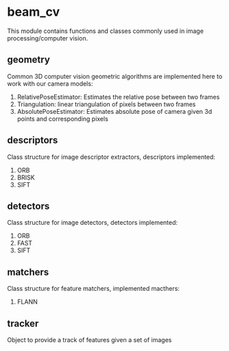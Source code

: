 # beam_cv

This module contains functions and classes commonly used in image processing/computer vision.

## geometry

Common 3D computer vision geometric algorithms are implemented here to work with our camera models:
1. RelativePoseEstimator: Estimates the relative pose between two frames
2. Triangulation: linear triangulation of pixels between two frames
3. AbsolutePoseEstimator: Estimates absolute pose of camera given 3d points and corresponding pixels

## descriptors

Class structure for image descriptor extractors, descriptors implemented:
1. ORB
2. BRISK
3. SIFT


## detectors

Class structure for image detectors, detectors implemented:
1. ORB
2. FAST
3. SIFT


## matchers

Class structure for feature matchers, implemented macthers:
1. FLANN

## tracker

Object to provide a track of features given a set of images